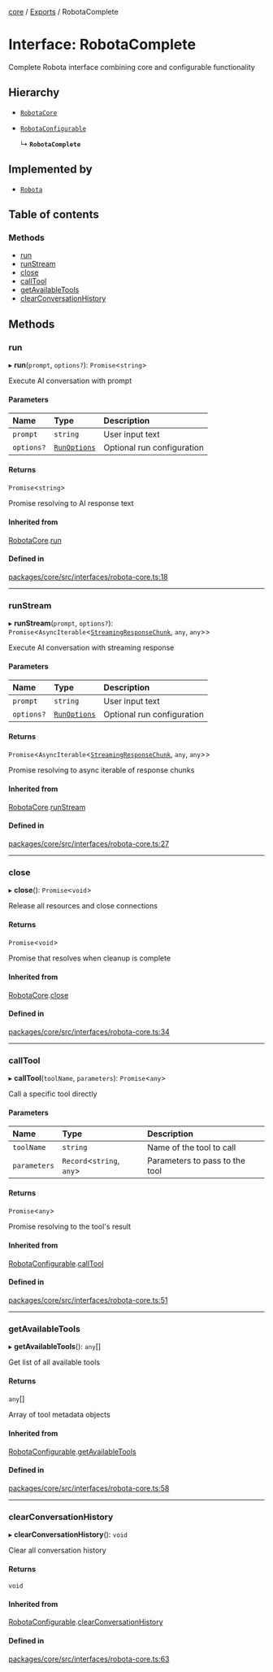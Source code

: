 <!-- 
 ⚠️  AUTO-GENERATED FILE - DO NOT EDIT MANUALLY
 This file is automatically generated by scripts/docs-generator.js
 To make changes, edit the source TypeScript files or update the generator script
-->

[core](../../) / [Exports](../modules) / RobotaComplete

# Interface: RobotaComplete

Complete Robota interface combining core and configurable functionality

## Hierarchy

- [`RobotaCore`](RobotaCore)

- [`RobotaConfigurable`](RobotaConfigurable)

  ↳ **`RobotaComplete`**

## Implemented by

- [`Robota`](../classes/Robota)

## Table of contents

### Methods

- [run](RobotaComplete#run)
- [runStream](RobotaComplete#runstream)
- [close](RobotaComplete#close)
- [callTool](RobotaComplete#calltool)
- [getAvailableTools](RobotaComplete#getavailabletools)
- [clearConversationHistory](RobotaComplete#clearconversationhistory)

## Methods

### run

▸ **run**(`prompt`, `options?`): `Promise`\<`string`\>

Execute AI conversation with prompt

#### Parameters

| Name | Type | Description |
| :------ | :------ | :------ |
| `prompt` | `string` | User input text |
| `options?` | [`RunOptions`](RunOptions) | Optional run configuration |

#### Returns

`Promise`\<`string`\>

Promise resolving to AI response text

#### Inherited from

[RobotaCore](RobotaCore).[run](RobotaCore#run)

#### Defined in

[packages/core/src/interfaces/robota-core.ts:18](https://github.com/woojubb/robota/blob/0afecc12922d97d2c8ac7599fd937e359f3be1c5/packages/core/src/interfaces/robota-core.ts#L18)

___

### runStream

▸ **runStream**(`prompt`, `options?`): `Promise`\<`AsyncIterable`\<[`StreamingResponseChunk`](StreamingResponseChunk), `any`, `any`\>\>

Execute AI conversation with streaming response

#### Parameters

| Name | Type | Description |
| :------ | :------ | :------ |
| `prompt` | `string` | User input text |
| `options?` | [`RunOptions`](RunOptions) | Optional run configuration |

#### Returns

`Promise`\<`AsyncIterable`\<[`StreamingResponseChunk`](StreamingResponseChunk), `any`, `any`\>\>

Promise resolving to async iterable of response chunks

#### Inherited from

[RobotaCore](RobotaCore).[runStream](RobotaCore#runstream)

#### Defined in

[packages/core/src/interfaces/robota-core.ts:27](https://github.com/woojubb/robota/blob/0afecc12922d97d2c8ac7599fd937e359f3be1c5/packages/core/src/interfaces/robota-core.ts#L27)

___

### close

▸ **close**(): `Promise`\<`void`\>

Release all resources and close connections

#### Returns

`Promise`\<`void`\>

Promise that resolves when cleanup is complete

#### Inherited from

[RobotaCore](RobotaCore).[close](RobotaCore#close)

#### Defined in

[packages/core/src/interfaces/robota-core.ts:34](https://github.com/woojubb/robota/blob/0afecc12922d97d2c8ac7599fd937e359f3be1c5/packages/core/src/interfaces/robota-core.ts#L34)

___

### callTool

▸ **callTool**(`toolName`, `parameters`): `Promise`\<`any`\>

Call a specific tool directly

#### Parameters

| Name | Type | Description |
| :------ | :------ | :------ |
| `toolName` | `string` | Name of the tool to call |
| `parameters` | `Record`\<`string`, `any`\> | Parameters to pass to the tool |

#### Returns

`Promise`\<`any`\>

Promise resolving to the tool's result

#### Inherited from

[RobotaConfigurable](RobotaConfigurable).[callTool](RobotaConfigurable#calltool)

#### Defined in

[packages/core/src/interfaces/robota-core.ts:51](https://github.com/woojubb/robota/blob/0afecc12922d97d2c8ac7599fd937e359f3be1c5/packages/core/src/interfaces/robota-core.ts#L51)

___

### getAvailableTools

▸ **getAvailableTools**(): `any`[]

Get list of all available tools

#### Returns

`any`[]

Array of tool metadata objects

#### Inherited from

[RobotaConfigurable](RobotaConfigurable).[getAvailableTools](RobotaConfigurable#getavailabletools)

#### Defined in

[packages/core/src/interfaces/robota-core.ts:58](https://github.com/woojubb/robota/blob/0afecc12922d97d2c8ac7599fd937e359f3be1c5/packages/core/src/interfaces/robota-core.ts#L58)

___

### clearConversationHistory

▸ **clearConversationHistory**(): `void`

Clear all conversation history

#### Returns

`void`

#### Inherited from

[RobotaConfigurable](RobotaConfigurable).[clearConversationHistory](RobotaConfigurable#clearconversationhistory)

#### Defined in

[packages/core/src/interfaces/robota-core.ts:63](https://github.com/woojubb/robota/blob/0afecc12922d97d2c8ac7599fd937e359f3be1c5/packages/core/src/interfaces/robota-core.ts#L63)
